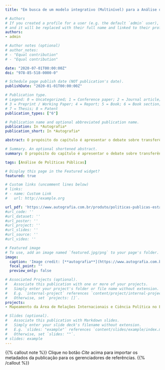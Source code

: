 ```yaml
---
title: "Em busca de um modelo integrativo (Multinível) para a Análise da Transferência de Políticas Públicas"

# Authors
# If you created a profile for a user (e.g. the default `admin` user), write the username (folder name) here 
# and it will be replaced with their full name and linked to their profile.
authors:
- admin

# Author notes (optional)
# author_notes:
# - "Equal contribution"
# - "Equal contribution"

date: "2020-07-01T00:00:00Z"
doi: "978-85-518-0000-0"

# Schedule page publish date (NOT publication's date).
publishDate: "2020-01-01T00:00:00Z"

# Publication type.
# Legend: 0 = Uncategorized; 1 = Conference paper; 2 = Journal article;
# 3 = Preprint / Working Paper; 4 = Report; 5 = Book; 6 = Book section;
# 7 = Thesis; 8 = Patent
publication_types: ["6"]

# Publication name and optional abbreviated publication name.
publication: In *Autografia*
publication_short: In *Autografia*

abstract: O propósito do capítulo é apresentar o debate sobre transferência de políticas públicas com atenção especial às reflexões que se vinculam à literatura, dando ênfase a uma perspectiva multidimensional.

# Summary. An optional shortened abstract.
summary: O propósito do capítulo é apresentar o debate sobre transferência de políticas públicas com atenção especial às reflexões que se vinculam à literatura, dando ênfase a uma perspectiva multidimensional.

tags: [Análise de Políticas Públicas]

# Display this page in the Featured widget?
featured: true

# Custom links (uncomment lines below)
# links:
# - name: Custom Link
#   url: http://example.org

url_pdf: 'https://www.autografia.com.br/produto/politicas-publicas-estado-e-sustentabilidade/'
#url_code: ''
#url_dataset: ''
#url_poster: ''
#url_project: ''
#url_slides: ''
#url_source: ''
#url_video: ''

# Featured image
# To use, add an image named `featured.jpg/png` to your page's folder. 
image:
  caption: 'Image credit: [**autografia**](https://www.autografia.com.br)'
  focal_point: ""
  preview_only: false

# Associated Projects (optional).
#   Associate this publication with one or more of your projects.
#   Simply enter your project's folder or file name without extension.
#   E.g. `internal-project` references `content/project/internal-project/index.md`.
#   Otherwise, set `projects: []`.
projects:
- Mapeamento da Área de Relações Internacionais e Ciência Política no Brasil

# Slides (optional).
#   Associate this publication with Markdown slides.
#   Simply enter your slide deck's filename without extension.
#   E.g. `slides: "example"` references `content/slides/example/index.md`.
#   Otherwise, set `slides: ""`.
# slides: example
---
```


{{% callout note %}}
Clique no botão *Cite* acima para importar os metadados da publicação para os gerenciadores de referências.
{{% /callout %}}


